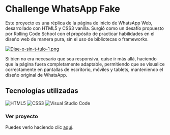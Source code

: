 # Challenge WhatsApp Fake

Este proyecto es una réplica de la página de inicio de WhatsApp Web, desarrollado con HTML5 y CSS3 vanilla. Surgió como un desafío propuesto por Rolling Code School con el propósito de practicar habilidades en el diseño web de manera pura, sin el uso de bibliotecas o frameworks.

[![Dise-o-sin-t-tulo-1.png](https://i.postimg.cc/283LS8qL/Dise-o-sin-t-tulo-1.png)](https://postimg.cc/3d5xLhF3)

Si bien no era necesario que sea responsiva, quise ir más allá, haciendo que la página fuera completamente adaptable, permitiendo que se visualice correctamente en pantallas de escritorio, móviles y tablets, manteniendo el diseño original de WhatsApp.

## Tecnologías utilizadas
![HTML5](https://img.shields.io/badge/HTML5-E34F26?style=for-the-badge&logo=html5&logoColor=white) ![CSS3](https://img.shields.io/badge/CSS3-1572B6?style=for-the-badge&logo=css3&logoColor=white) ![Visual Studio Code](https://img.shields.io/badge/Visual_Studio_Code-007ACC?style=for-the-badge&logo=visual-studio-code&logoColor=white)

### Ver proyecto

Puedes verlo haciendo clic [aquí](https://whatsapp-fake.vercel.app/).

